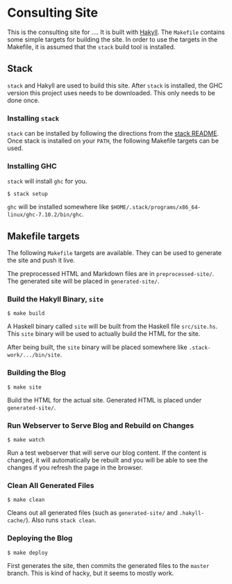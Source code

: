 
# Consulting Site

This is the consulting site for ....  It is built with
[Hakyll](http://jaspervdj.be/hakyll/index.html).  The `Makefile` contains some
simple targets for building the site.  In order to use the targets in the
Makefile, it is assumed that the `stack` build tool is installed.

## Stack

`stack` and Hakyll are used to build this site.  After `stack` is installed,
the GHC version this project uses needs to be downloaded.  This only needs to
be done once.

### Installing `stack`

`stack` can be installed by following the directions from the [stack
README](https://github.com/commercialhaskell/stack#how-to-install).  Once stack
is installed on your `PATH`, the following Makefile targets can be used.

### Installing GHC

`stack` will install `ghc` for you.

```
$ stack setup
```

`ghc` will be installed somewhere like
`$HOME/.stack/programs/x86_64-linux/ghc-7.10.2/bin/ghc`.

## Makefile targets

The following `Makefile` targets are available.  They can be used to generate
the site and push it live.

The preprocessed HTML and Markdown files are in `preprocessed-site/`.  The generated site will be placed in `generated-site/`.

### Build the Hakyll Binary, `site`

```
$ make build
```

A Haskell binary called `site` will be built from the Haskell file
`src/site.hs`.  This `site` binary will be used to actually build the HTML for
the site.

After being built, the `site` binary will be placed somewhere like
`.stack-work/.../bin/site`.

### Building the Blog

```
$ make site
```

Build the HTML for the actual site.  Generated HTML is placed under
`generated-site/`.

### Run Webserver to Serve Blog and Rebuild on Changes

```
$ make watch
```

Run a test webserver that will serve our blog content.  If the content is
changed, it will automatically be rebuilt and you will be able to see the
changes if you refresh the page in the browser.

### Clean All Generated Files

```
$ make clean
```

Cleans out all generated files (such as `generated-site/` and
`.hakyll-cache/`).  Also runs `stack clean`.

### Deploying the Blog

```
$ make deploy
```

First generates the site, then commits the generated files to the `master`
branch.  This is kind of hacky, but it seems to mostly work.
